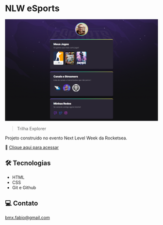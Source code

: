 #  NLW eSports 

![preview](./.github/preview.png)

> Trilha Explorer

Projeto construido no evento Next Level Week da Rocketsea.

🔗 [Clique aqui para acessar](https://fabiozezo.github.io/nlw-esports/)

## 🛠 Tecnologias

- HTML
- CSS
- Git e Github

## 💻 Contato
bmx.fabio@gmail.com